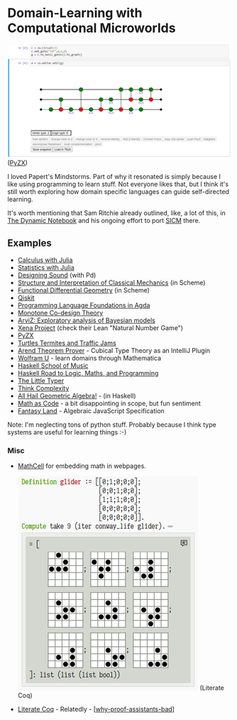 # Domain-Learning with Computational Microworlds

![](attachments/2021-01-29-01-33-20.png)
([PyZX](https://pyzx.readthedocs.io/en/latest/graph.html#the-zx-diagram-editor))

I loved Papert's Mindstorms. Part of why it resonated is simply because I like using programming to learn stuff. Not everyone likes that, but I think it's still worth exploring how domain specific languages can guide self-directed learning.

It's worth mentioning that Sam Ritchie already outlined, like, a lot of this, in [The Dynamic Notebook](https://roadtoreality.substack.com/p/the-dynamic-notebook) and his ongoing effort to port [SICM](https://mitpress.mit.edu/books/structure-and-interpretation-classical-mechanics) there.

## Examples

- [Calculus with Julia](https://juliahub.com/docs/CalculusWithJulia/AZHbv/0.0.5/)
- [Statistics with Julia](https://statisticswithjulia.org/)
- [Designing Sound](https://mitpress.mit.edu/books/designing-sound) (with Pd)
- [Structure and Interpretation of Classical Mechanics](https://mitpress.mit.edu/books/structure-and-interpretation-classical-mechanics) (in Scheme)
- [Functional Differential Geometry](https://mitpress.mit.edu/books/functional-differential-geometry) (in Scheme)
- [Qiskit](https://github.com/Qiskit/qiskit/)
- [Programming Language Foundations in Agda](https://plfa.github.io/)
- [Monotone Co-design Theory](https://co-design.science/animations/)
- [ArviZ: Exploratory analysis of Bayesian models](https://arviz-devs.github.io/arviz/)
- [Xena Project](https://wwwf.imperial.ac.uk/~buzzard/xena/) (check their Lean "Natural Number Game")
- [PyZX](https://pyzx.readthedocs.io/en/latest/)
- [Turtles Termites and Traffic Jams](https://mitpress.mit.edu/books/turtles-termites-and-traffic-jams)
- [Arend Theorem Prover](https://arend-lang.github.io/) - Cubical Type Theory as an IntelliJ Plugin
- [Wolfram U](https://www.wolfram.com/wolfram-u/) - learn domains through Mathematica
- [Haskell School of Music](https://www.cambridge.org/core/books/haskell-school-of-music/6B377BCD40386E9D27EB93FC2F3B13FB#fndtn-information)
- [Haskell Road to Logic, Maths, and Programming](https://staff.fnwi.uva.nl/d.j.n.vaneijck2/HR/)
- [The Little Typer](https://mitpress.mit.edu/books/little-typer)
- [Think Complexity](https://greenteapress.com/complexity/)
- [All Hail Geometric Algebra!](https://crypto.stanford.edu/~blynn/haskell/ga.html) - (in Haskell)
- [Math as Code](https://github.com/Jam3/math-as-code) - a bit disappointing in scope, but fun sentiment
- [Fantasy Land](https://github.com/fantasyland/fantasy-land) - Algebraic JavaScript Specification

Note: I'm neglecting tons of python stuff. Probably because I think type systems are useful for learning things :-)

### Misc

- [MathCell](https://mathcell.org/) for embedding math in webpages.

  ![](attachments/2021-01-29-01-38-57.png)
  (Literate Coq)

- [Literate Coq](https://plv.csail.mit.edu/blog/alectryon.html) - Relatedly - [[why-proof-assistants-bad]]

[//begin]: # "Autogenerated link references for markdown compatibility"
[why-proof-assistants-bad]: why-proof-assistants-bad.md "Why are proof assistants so unfriendly?"
[//end]: # "Autogenerated link references"
